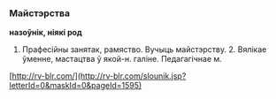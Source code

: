 ### Майстэрства
**назоўнік, ніякі род**

1. Прафесійны занятак, рамяство. Вучыць майстэрству. 2. Вялікае ўменне, мастацтва ў якой-н. галіне. Педагагічнае м.

<a rel="author">[http://rv-blr.com/](http://rv-blr.com/slounik.jsp?letterId=0&maskId=0&pageId=1595)</a>
